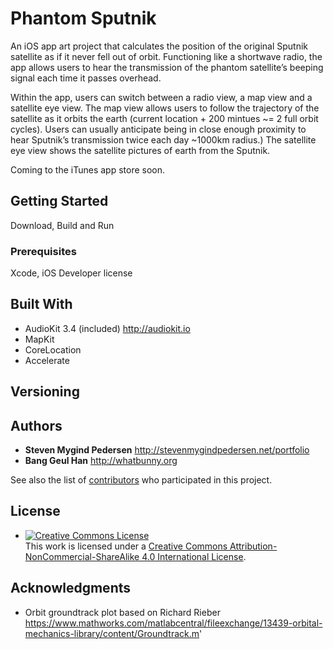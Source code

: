 # Phantom Sputnik

An iOS app art project that calculates the position of the original Sputnik satellite as if it never fell out of orbit. Functioning like a shortwave radio, the app allows users to hear the transmission of the phantom satellite’s beeping signal each time it passes overhead.

Within the app, users can switch between a radio view, a map view and a satellite eye view. The map view allows users to follow the trajectory of the satellite as it orbits the earth (current location + 200 mintues ~= 2 full orbit cycles). Users can usually anticipate being in close enough proximity to hear Sputnik’s transmission twice each day ~1000km radius.) The satellite eye view shows the satellite pictures of earth from the Sputnik. 

Coming to the iTunes app store soon.

## Getting Started

Download, Build and Run

### Prerequisites

Xcode, iOS Developer license

## Built With

* AudioKit 3.4 (included)  http://audiokit.io 
* MapKit 
* CoreLocation
* Accelerate 

## Versioning

## Authors

* **Steven Mygind Pedersen** http://stevenmygindpedersen.net/portfolio
* **Bang Geul Han** http://whatbunny.org

See also the list of [contributors](https://github.com/banggeul/phantom-sputnik/contributors) who participated in this project.

## License

* <a rel="license" href="http://creativecommons.org/licenses/by-nc-sa/4.0/"><img alt="Creative Commons License" style="border-width:0" src="https://i.creativecommons.org/l/by-nc-sa/4.0/88x31.png" /></a><br />This work is licensed under a <a rel="license" href="http://creativecommons.org/licenses/by-nc-sa/4.0/">Creative Commons Attribution-NonCommercial-ShareAlike 4.0 International License</a>.

## Acknowledgments

* Orbit groundtrack plot based on Richard Rieber https://www.mathworks.com/matlabcentral/fileexchange/13439-orbital-mechanics-library/content/Groundtrack.m' 
